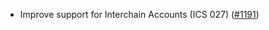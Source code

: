 *   Improve support for Interchain Accounts (ICS 027) ([#1191])

[#1191]: https://github.com/informalsystems/ibc-rs/issues/1191
